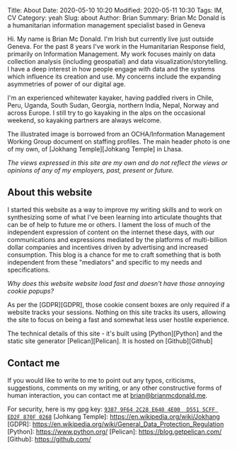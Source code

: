 Title: About 
Date: 2020-05-10 10:20
Modified: 2020-05-11 10:30
Tags: IM, CV
Category: yeah
Slug: about
Author: Brian
Summary: Brian Mc Donald is a humanitarian information management specialist based in Geneva

Hi. My name is Brian Mc Donald. I'm Irish but currently live just outside Geneva. For the past 8 years I've work in the Humanitarian Response field, primarily on Information Management. My work focuses mainly on data collection analysis (including geospatial) and data visualization/storytelling. I have a deep interest in how people engage with data and the systems which influence its creation and use. My concerns include the expanding asymmetries of power of our digital age.

I'm an experienced whitewater kayaker, having paddled rivers in Chile, Peru, Uganda, South Sudan, Georgia, northern India, Nepal, Norway and across Europe. I still try to go kayaking in the alps on the occasional weekend, so kayaking partners are always welcome.

The illustrated image is borrowed from an OCHA/Information Management Working Group document on staffing profiles. The main header photo is one of my own, of [Jokhang Temple][Johkang Temple] in Lhasa.

*The views expressed in this site are my own and do not reflect the views or opinions of any of my employers, past, present or future.*
## About this website

I started this website as a way to improve my writing skills and to work on synthesizing some of what I've been learning into articulate thoughts that can be of help to future me or others.
I lament the loss of much of the independent expression of content on the internet these days, with our communications and expressions mediated by the platforms of multi-billion dollar companies and incentives driven by advertising and increased consumption. This blog is a chance for me to craft something that is both independent from these "mediators" and specific to my needs and specifications. 

*Why does this website website load fast and doesn't have those annoying cookie popups?*  
  
As per the [GDPR][GDPR], those cookie consent boxes are only required if a website tracks your sessions. Nothing on this site tracks its users, allowing the site to focus on being a fast and somewhat less user hostile experience.

The technical details of this site - it's built using [Python][Python] and the static site generator [Pelican][Pelican]. It is hosted on [Github][Github]

## Contact me
If you would like to write to me to point out any typos, criticisms, suggestions, comments on my writing, or any other constructive forms of human interaction, you can contact me at [brian@brianmcdonald.me](mailto:brian@brianmcdonald.me).

For security, here is my gpg key: [```9387 9F64 2C28 E640 4E00  D551 5CFF ED2F 870F 0268```](/files/other/public.pgp)
[Johkang Temple]: https://en.wikipedia.org/wiki/Jokhang
[GDPR]: https://en.wikipedia.org/wiki/General_Data_Protection_Regulation
[Python]: https://www.python.org/
[Pelican]: https://blog.getpelican.com/
[Github]: https://github.com/

